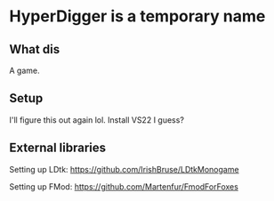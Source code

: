 # HyperDigger is a temporary name

## What dis
A game.

## Setup
I'll figure this out again lol. Install VS22 I guess?

## External libraries
Setting up LDtk:
https://github.com/IrishBruse/LDtkMonogame

Setting up FMod:
https://github.com/Martenfur/FmodForFoxes